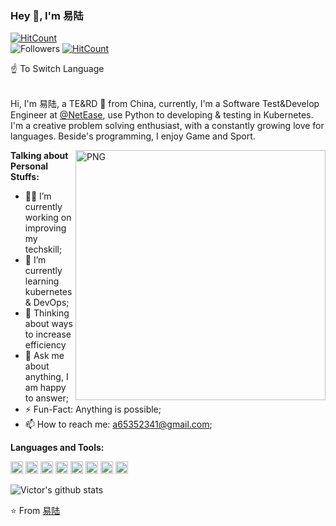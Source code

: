 ### Hey 👋, I'm 易陆

[![HitCount](http://hits.dwyl.com/yili1992/yili1992.svg)](http://hits.dwyl.com/yili1992/yili1992)  
![Followers](https://img.shields.io/github/followers/yili1992?label=Follw&style=social)
[![HitCount](http://hits.dwyl.com/yili1992/yili1992.svg)](http://hits.dwyl.com/yili1992/yili1992)  

☝️   To Switch Language
<br />
<br />

Hi, I'm 易陆, a TE&RD  🚀 from China, currently, I'm a Software Test&Develop Engineer at️ [@NetEase](https://fuxi.163.com/), 
use Python to developing & testing in Kubernetes.
 I'm a creative problem solving enthusiast, with a constantly growing love for languages. Beside's programming, I enjoy Game and Sport.

  <img align="right" alt="PNG" width="400" height="400" src="https://s1.ax1x.com/2020/07/16/UB6CjJ.png" />

**Talking about Personal Stuffs:**

- 👨‍💻 I’m currently working on improving my techskill;
- 🌱 I’m currently learning kubernetes & DevOps; 
- 🤔 Thinking about ways to increase efficiency
- 💬 Ask me about anything, I am happy to answer;
- ⚡️ Fun-Fact: Anything is possible;
- 📫 How to reach me: a65352341@gmail.com;

**Languages and Tools:**  

<code><img height="20" src="https://img.shields.io/badge/-React-%23282C34?style=flat-square&logo=react"></code>
<code><img height="20" src="https://img.shields.io/badge/-MongoDB-HA248?style=flat-square&logo=mongodb"></code>
<code><img height="20" src="https://img.shields.io/badge/-Kubernetes-black?style=flat-square&logo=kubernetes"></code>
<code><img height="20" src="https://img.shields.io/badge/-Python-yellow?style=flat-square&logo=python"></code>
<code><img height="20" src="https://img.shields.io/badge/-Java-blue?style=flat-square&logo=java"></code>
<code><img height="20" src="https://img.shields.io/badge/-Git-%23F05032?style=flat-square&logo=git&logoColor=%23ffffff"></code>
<code><img height="20" src="https://img.shields.io/badge/-VSCode-%23007ACC?style=flat-square&logo=visual-studio-code"></code>
<code><img height="20" src="https://img.shields.io/badge/-Flask-black?style=flat-square&logo=flask"></code>



![Victor's github stats](https://github-readme-stats.vercel.app/api?username=yili1992&show_icons=true&hide_border=true)


⭐️ From [易陆](https://github.com/yili1992)
